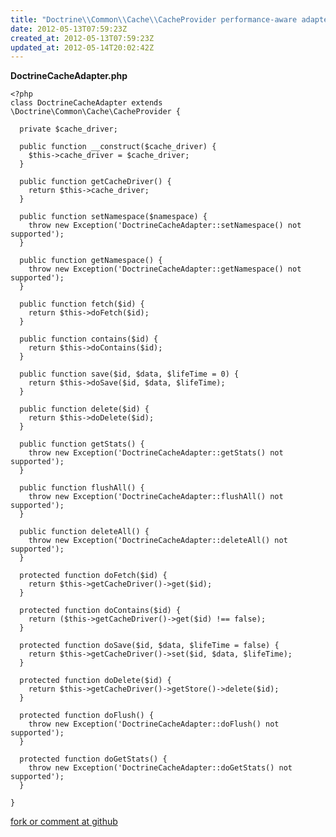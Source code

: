 ```yaml
---
title: "Doctrine\\Common\\Cache\\CacheProvider performance-aware adapter "
date: 2012-05-13T07:59:23Z
created_at: 2012-05-13T07:59:23Z
updated_at: 2012-05-14T20:02:42Z
---
```


<strong>DoctrineCacheAdapter.php</strong>

    <?php
    class DoctrineCacheAdapter extends \Doctrine\Common\Cache\CacheProvider {

      private $cache_driver;

      public function __construct($cache_driver) {
        $this->cache_driver = $cache_driver;
      }

      public function getCacheDriver() {
        return $this->cache_driver;
      }

      public function setNamespace($namespace) {
        throw new Exception('DoctrineCacheAdapter::setNamespace() not supported');
      }

      public function getNamespace() {
        throw new Exception('DoctrineCacheAdapter::getNamespace() not supported');
      }

      public function fetch($id) {
        return $this->doFetch($id);
      }

      public function contains($id) {
        return $this->doContains($id);
      }

      public function save($id, $data, $lifeTime = 0) {
        return $this->doSave($id, $data, $lifeTime);
      }

      public function delete($id) {
        return $this->doDelete($id);
      }

      public function getStats() {
        throw new Exception('DoctrineCacheAdapter::getStats() not supported');
      }

      public function flushAll() {
        throw new Exception('DoctrineCacheAdapter::flushAll() not supported');
      }

      public function deleteAll() {
        throw new Exception('DoctrineCacheAdapter::deleteAll() not supported');
      }

      protected function doFetch($id) {
        return $this->getCacheDriver()->get($id);
      }

      protected function doContains($id) {
        return ($this->getCacheDriver()->get($id) !== false);
      }

      protected function doSave($id, $data, $lifeTime = false) {
        return $this->getCacheDriver()->set($id, $data, $lifeTime);
      }

      protected function doDelete($id) {
        return $this->getCacheDriver()->getStore()->delete($id);
      }

      protected function doFlush() {
        throw new Exception('DoctrineCacheAdapter::doFlush() not supported');
      }

      protected function doGetStats() {
        throw new Exception('DoctrineCacheAdapter::doGetStats() not supported');
      }

    }


[fork or comment at github](https://gist.github.com/2686852)
